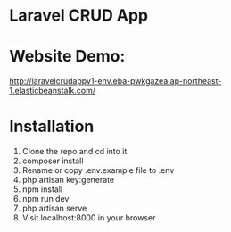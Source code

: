 # Laravel CRUD App
# Website Demo: 
  http://laravelcrudappv1-env.eba-pwkgazea.ap-northeast-1.elasticbeanstalk.com/

# Installation
1. Clone the repo and cd into it
2. composer install
3. Rename or copy .env.example file to .env
4. php artisan key:generate
5. npm install
6. npm run dev
7. php artisan serve 
8. Visit localhost:8000 in your browser
